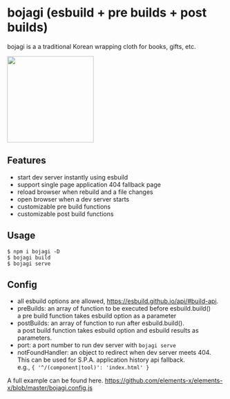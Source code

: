 # bojagi (esbuild + pre builds + post builds)
bojagi is a a traditional Korean wrapping cloth for books, gifts, etc.

<img src="https://user-images.githubusercontent.com/1437734/137397396-907b5436-7489-4a6f-8e5a-25b111397258.png" width=200 />

## Features
* start dev server instantly using esbuild
* support single page application 404 fallback page
* reload browser when rebuild and a file changes
* open browser when a dev server starts
* customizable pre build functions
* customizable post build functions

## Usage
```
$ npm i bojagi -D
$ bojagi build
$ bojagi serve
```

## Config 
* all esbuild options are allowed, https://esbuild.github.io/api/#build-api.  
* preBuilds: an array of function to be executed before esbuild.build()  
  a pre build function takes esbuild option as a parameter
* postBuilds: an array of function to run after esbuild.build().  
  a post build function takes esbuild option and esbuild results as parameters.
* port: a port number to run dev server with `bojagi serve`
* notFoundHandler: an object to redirect when dev server meets 404.  
  This can be used for S.P.A. application history api fallback.  
  e.g., `{ '^/(component|tool)': 'index.html' }`

A full example can be found here.
https://github.com/elements-x/elements-x/blob/master/bojagi.config.js

```
